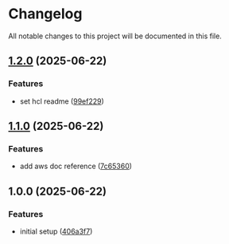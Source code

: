 # Changelog

All notable changes to this project will be documented in this file.

## [1.2.0](https://github.com/yros-cloud/terraform-aws-organization/compare/v1.1.0...v1.2.0) (2025-06-22)


### Features

*  set hcl readme ([99ef229](https://github.com/yros-cloud/terraform-aws-organization/commit/99ef22946bac6476422d3bfd97dcc204eb33209c))

## [1.1.0](https://github.com/yros-cloud/terraform-aws-organization/compare/v1.0.0...v1.1.0) (2025-06-22)


### Features

* add aws doc reference ([7c65360](https://github.com/yros-cloud/terraform-aws-organization/commit/7c653605d11543e858bed82af71012080660edaf))

## 1.0.0 (2025-06-22)


### Features

* initial setup ([406a3f7](https://github.com/yros-cloud/terraform-aws-organization/commit/406a3f7b204870eaf255d5933abf81a59cde467a))
